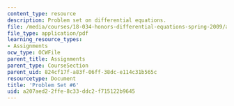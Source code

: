 ```yaml
---
content_type: resource
description: Problem set on differential equations.
file: /media/courses/18-034-honors-differential-equations-spring-2009/a207aed22ffe8c33ddc2f715122b9645_MIT18_034s09_pset06.pdf
file_type: application/pdf
learning_resource_types:
- Assignments
ocw_type: OCWFile
parent_title: Assignments
parent_type: CourseSection
parent_uid: 824cf17f-a83f-06ff-38dc-e114c31b565c
resourcetype: Document
title: 'Problem Set #6'
uid: a207aed2-2ffe-8c33-ddc2-f715122b9645
---
```

